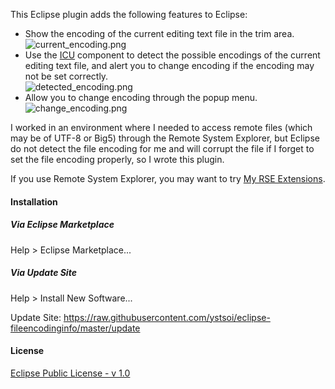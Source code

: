 This Eclipse plugin adds the following features to Eclipse:
  * Show the encoding of the current editing text file in the trim area.<br />![current_encoding.png](images/current_encoding.png)
  * Use the [ICU](http://site.icu-project.org/) component to detect the possible encodings of the current editing text file, and alert you to change encoding if the encoding may not be set correctly.<br />![detected_encoding.png](images/detected_encoding.png)
  * Allow you to change encoding through the popup menu.<br />![change_encoding.png](images/change_encoding.png)

I worked in an environment where I needed to access remote files (which may be of UTF-8 or Big5) through the Remote System Explorer, but Eclipse do not detect the file encoding for me and will corrupt the file if I forget to set the file encoding properly, so I wrote this plugin.

If you use Remote System Explorer, you may want to try [My RSE Extensions](http://myrseextensions.sourceforge.net/).

#### Installation ####

##### Via Eclipse Marketplace #####

Help > Eclipse Marketplace...

##### Via Update Site #####

Help > Install New Software...

Update Site: https://raw.githubusercontent.com/ystsoi/eclipse-fileencodinginfo/master/update

#### License ####

[Eclipse Public License - v 1.0](https://www.eclipse.org/legal/epl-v10.html)
